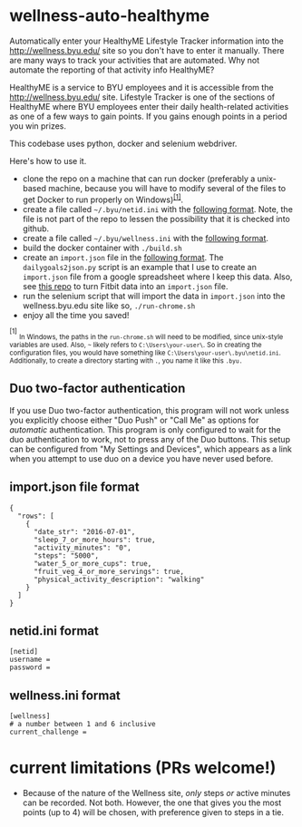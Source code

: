 # wellness-auto-healthyme
Automatically enter your HealthyME Lifestyle Tracker information into the http://wellness.byu.edu/ site so you don't have to enter it manually.  There are many ways to track your activities that are automated.  Why not automate the reporting of that activity info HealthyME?

HealthyME is a service to BYU employees and it is accessible from the http://wellness.byu.edu/ site.  Lifestyle Tracker is one of the sections of HealthyME where BYU employees enter their daily health-related activities as one of a few ways to gain points.  If you gains enough points in a period you win prizes.

This codebase uses python, docker and selenium webdriver.

Here's how to use it.
- clone the repo on a machine that can run docker (preferably a unix-based machine, because you will have to modify several of the files to get Docker  to run properly on Windows)<sup>[[1]](#config-path-footnote)</sup>.
- create a file called `~/.byu/netid.ini` with the [following format](#netidini-format).  Note, the file is not part of the repo to lessen the possibility that it is checked into github.
- create a file called `~/.byu/wellness.ini` with the [following format](#wellnessini-format).
- build the docker container with `./build.sh`
- create an `import.json` file in the [following format](#importjson-file-format). The `dailygoals2json.py` script is an example that I use to create an `import.json` file from a google spreadsheet where I keep this data. Also, see [this repo](https://github.com/cache117/fitbit-csv-data) to turn Fitbit data into an `import.json` file.
- run the selenium script that will import the data in `import.json` into the wellness.byu.edu site like so, `./run-chrome.sh`
- enjoy all the time you saved!

<a name="config-path-footnote"><sup>[1]</sup></a> <sub>In Windows, the paths in the `run-chrome.sh` will need to be modified, since unix-style variables are used.
Also, `~` likely refers to `C:\Users\your-user\`. So in creating the configuration files, you would have something like `C:\Users\your-user\.byu\netid.ini`.
Additionally, to create a directory starting with `.`, you name it like this `.byu.`<sub>

## Duo two-factor authentication
If you use Duo two-factor authentication, this program will not work unless you explicitly choose either "Duo Push" or "Call Me" as options for _automatic_ authentication. This program is only configured to wait for the duo authentication to work, not to press any of the Duo buttons. This setup can be configured from "My Settings and Devices", which appears as a link when you attempt to use duo on a device you have never used before.

## import.json file format
```
{
  "rows": [
    {
      "date_str": "2016-07-01", 
      "sleep_7_or_more_hours": true, 
      "activity_minutes": "0",
      "steps": "5000",
      "water_5_or_more_cups": true, 
      "fruit_veg_4_or_more_servings": true, 
      "physical_activity_description": "walking"
    }
  ]
}
```

## netid.ini format
```
[netid]
username = 
password = 
```

## wellness.ini format
```
[wellness]
# a number between 1 and 6 inclusive
current_challenge = 
```


# current limitations (PRs welcome!)
- Because of the nature of the Wellness site, _only_ steps _or_ active minutes can be recorded. Not both. However, the one that gives you the most points (up to 4) will be chosen, with preference given to steps in a tie.
